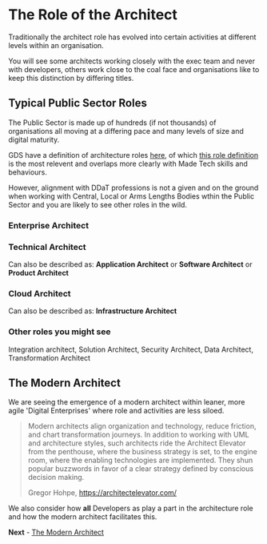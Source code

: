 # The Role of the Architect

Traditionally the architect role has evolved into certain activities at different levels within an organisation.

You will see some architects working closely with the exec team and never with developers, others work close to the coal face and organisations like to keep this distinction by differing titles.

## Typical Public Sector Roles

The Public Sector is made up of hundreds (if not thousands) of organisations all moving at a differing pace and many levels of size and digital maturity.

GDS have a definition of architecture roles [here](https://www.gov.uk/government/collections/digital-data-and-technology-profession-capability-framework#technical-job-family), of which [this role definition](https://ddat-capability-framework.service.gov.uk/role/technical-architect#lead-technical-architect) is the most relevent and overlaps more clearly with Made Tech skills and behaviours.

However, alignment with DDaT professions is not a given and on the ground when working with Central, Local or Arms Lengths Bodies wthin the Public Sector and you are likely to see other roles in the wild.

### Enterprise Architect

### Technical Architect

Can also be described as: **Application Architect** or **Software Architect** or **Product Architect**

### Cloud Architect

Can also be described as: **Infrastructure Architect**

### Other roles you might see

Integration architect, Solution Architect, Security Architect, Data Architect, Transformation Architect

## The Modern Architect

We are seeing the emergence of a modern architect within leaner, more agile 'Digital Enterprises' where role and activities are less siloed.

> Modern architects align organization and technology, reduce friction, and chart transformation journeys. In addition to working with UML and architecture styles, such architects ride the Architect Elevator from the penthouse, where the business strategy is set, to the engine room, where the enabling technologies are implemented. They shun popular buzzwords in favor of a clear strategy defined by conscious decision making.
>
> Gregor Hohpe, https://architectelevator.com/

We also consider how **all** Developers as play a part in the architecture role and how the modern architect facilitates this.

**Next** - [The Modern Architect](./the_digital_architect.md)
